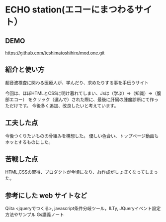 # ECHO station(エコーにまつわるサイト）

## DEMO

  https://github.com/teshimatoshihiro/mod.one.git

## 紹介と使い方

  超音波検査に関わる医療人が、学んだり、求めたりする事を手伝うサイト

  今回は、ほぼHTMLとCSSに明け暮れてしまい、Jsは（学ぶ）⇒（知識）⇒（腹部エコー）
  をクリック（選んで）された際に、最後に肝臓の腫瘤診断にて作っただけです。
  今後多く追加、改良したいと考えています。

## 工夫した点

  今後つくりたいものの骨組みを構想した。
  優しい色合い、トップページ動画もホッとするものにした。

## 苦戦した点

  HTML,CSSの習得、プロダクトが今頃になり、Js作成がしょぼくなってしまった。

## 参考にした web サイトなど
Qiita <jqueryでつくる>,  javascript条件分岐ツール，ILTy, JQueryイベント設定方法やサンプル
Gs講義ノート
  
